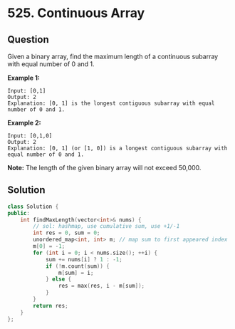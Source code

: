 # 525. Continuous Array

## Question

Given a binary array, find the maximum length of a continuous subarray with equal number of 0 and 1.

**Example 1:**

```
Input: [0,1]
Output: 2
Explanation: [0, 1] is the longest contiguous subarray with equal number of 0 and 1.
```

**Example 2:**

```
Input: [0,1,0]
Output: 2
Explanation: [0, 1] (or [1, 0]) is a longest contiguous subarray with equal number of 0 and 1.
```

**Note:** The length of the given binary array will not exceed 50,000.

## Solution

```cpp
class Solution {
public:
    int findMaxLength(vector<int>& nums) {
        // sol: hashmap, use cumulative sum, use +1/-1
        int res = 0, sum = 0;
        unordered_map<int, int> m; // map sum to first appeared index
        m[0] = -1;
        for (int i = 0; i < nums.size(); ++i) {
            sum += nums[i] ? 1 : -1;
            if (!m.count(sum)) {
                m[sum] = i;
            } else {
                res = max(res, i - m[sum]);
            }
        }
        return res;
    }
};
```

